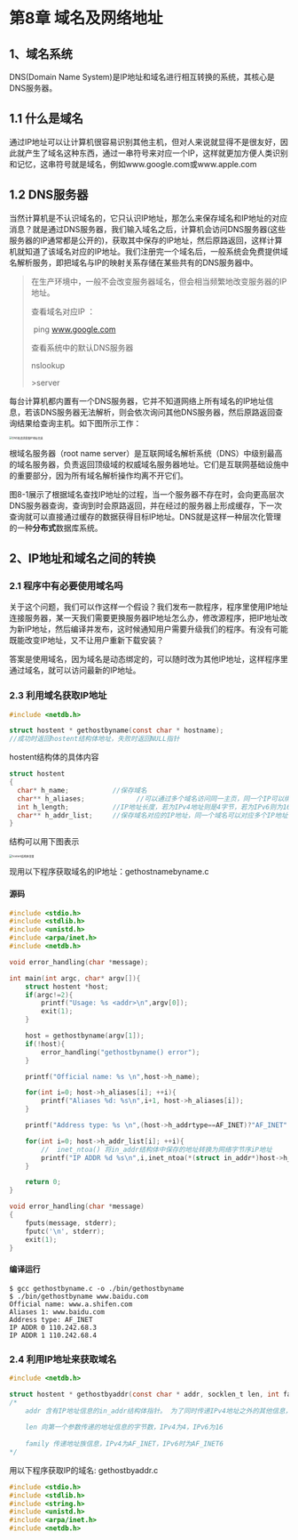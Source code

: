 # 第8章 域名及网络地址

## 1、域名系统

DNS(Domain Name System)是IP地址和域名进行相互转换的系统，其核心是DNS服务器。


## 1.1 什么是域名

通过IP地址可以让计算机很容易识别其他主机，但对人来说就显得不是很友好，因此就产生了域名这种东西，通过一串符号来对应一个IP，这样就更加方便人类识别和记忆，这串符号就是域名，例如www.google.com或www.apple.com



## 1.2 DNS服务器

当然计算机是不认识域名的，它只认识IP地址，那怎么来保存域名和IP地址的对应消息？就是通过DNS服务器，我们输入域名之后，计算机会访问DNS服务器(这些服务器的IP通常都是公开的)，获取其中保存的IP地址，然后原路返回，这样计算机就知道了该域名对应的IP地址。我们注册完一个域名后，一般系统会免费提供域名解析服务，即把域名与IP的映射关系存储在某些共有的DNS服务器中。



> 在生产环境中，一般不会改变服务器域名，但会相当频繁地改变服务器的IP地址。
>
> 查看域名对应IP ：
>
> ​	ping www.google.com
>
> 查看系统中的默认DNS服务器
>
> nslookup
>
> \>server



每台计算机都内置有一个DNS服务器，它并不知道网络上所有域名的IP地址信息，若该DNS服务器无法解析，则会依次询问其他DNS服务器，然后原路返回查询结果给查询主机。如下图所示工作：

<img src="https://wangjunblogs.oss-cn-beijing.aliyuncs.com/TCP-IP-Network-ch04/DNS%E5%92%8C%E8%AF%B7%E6%B1%82%E8%8E%B7%E5%8F%96IP%E5%9C%B0%E5%9D%80%E4%BF%A1%E6%81%AF.png" alt="DNS和请求获取IP地址信息" style="zoom: 33%;" />



根域名服务器（root name server）是互联网域名解析系统（DNS）中级别最高的域名服务器，负责返回顶级域的权威域名服务器地址。它们是互联网基础设施中的重要部分，因为所有域名解析操作均离不开它们。



图8-1展示了根据域名查找IP地址的过程，当一个服务器不存在时，会向更高层次DNS服务器查询，查询到时会原路返回，并在经过的服务器上形成缓存，下一次查询就可以直接通过缓存的数据获得目标IP地址。DNS就是这样一种层次化管理的一种**分布式**数据库系统。



## 2、IP地址和域名之间的转换

### 2.1 程序中有必要使用域名吗

关于这个问题，我们可以作这样一个假设？我们发布一款程序，程序里使用IP地址连接服务器，某一天我们需要更换服务器IP地址怎么办，修改源程序，把IP地址改为新IP地址，然后编译并发布，这时候通知用户需要升级我们的程序。有没有可能既能改变IP地址，又不让用户重新下载安装？

答案是使用域名，因为域名是动态绑定的，可以随时改为其他IP地址，这样程序里通过域名，就可以访问最新的IP地址。



### 2.3 利用域名获取IP地址

```c
#include <netdb.h>

struct hostent * gethostbyname(const char * hostname);
//成功时返回hostent结构体地址，失败时返回NULL指针
```

hostent结构体的具体内容

```c
struct hostent
{
  char* h_name;           //保存域名
  char** h_aliases;				//可以通过多个域名访问同一主页，同一个IP可以绑定多个域名，因此除官方域名外，还可以指定其他域名
  int h_length;           //IP地址长度，若为IPv4地址则是4字节，若为IPv6则为16字节
  char** h_addr_list;     //保存域名对应的IP地址，同一个域名可以对应多个IP地址，用于负载均衡
}
```

结构可以用下图表示

<img src="https://wangjunblogs.oss-cn-beijing.aliyuncs.com/TCP-IP-Network-ch04/hostent%E7%BB%93%E6%9E%84%E4%BD%93%E5%8F%98%E9%87%8F.png" alt="hostent结构体变量" style="zoom:33%;" />



现用以下程序获取域名的IP地址：gethostnamebyname.c

#### 源码

```c
#include <stdio.h>
#include <stdlib.h>
#include <unistd.h>
#include <arpa/inet.h>
#include <netdb.h>

void error_handling(char *message);

int main(int argc, char* argv[]){
    struct hostent *host;
    if(argc!=2){
        printf("Usage: %s <addr>\n",argv[0]);
        exit(1);
    }

    host = gethostbyname(argv[1]);
    if(!host){
        error_handling("gethostbyname() error");
    }

    printf("Official name: %s \n",host->h_name);

    for(int i=0; host->h_aliases[i]; ++i){
        printf("Aliases %d: %s\n",i+1, host->h_aliases[i]);
    }

    printf("Address type: %s \n",(host->h_addrtype==AF_INET)?"AF_INET":"AF_INET6");

    for(int i=0; host->h_addr_list[i]; ++i){
        //  inet_ntoa() 将in_addr结构体中保存的地址转换为网络字节序iP地址
        printf("IP ADDR %d %s\n",i,inet_ntoa(*(struct in_addr*)host->h_addr_list[i]));
    }

    return 0;
}

void error_handling(char *message)
{
    fputs(message, stderr);
    fputc('\n', stderr);
    exit(1);
}
```

#### 编译运行

```shell
$ gcc gethostbyname.c -o ./bin/gethostbyname
$ ./bin/gethostbyname www.baidu.com
Official name: www.a.shifen.com 
Aliases 1: www.baidu.com
Address type: AF_INET 
IP ADDR 0 110.242.68.3
IP ADDR 1 110.242.68.4
```



### 2.4 利用IP地址来获取域名

```c
#include <netdb.h>

struct hostent * gethostbyaddr(const char * addr, socklen_t len, int family);
/*
	addr 含有IP地址信息的in_addr结构体指针。 为了同时传递IPv4地址之外的其他信息，该变量的类型声明为char的指针
	
	len 向第一个参数传递的地址信息的字节数，IPv4为4，IPv6为16
	
	family 传递地址族信息，IPv4为AF_INET，IPv6时为AF_INET6
*/
```

用以下程序获取IP的域名: gethostbyaddr.c

```c
#include <stdio.h>
#include <stdlib.h>
#include <string.h>
#include <unistd.h>
#include <arpa/inet.h>
#include <netdb.h>



```

